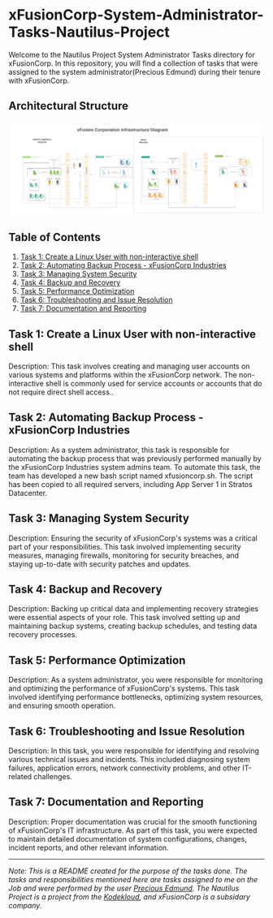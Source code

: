 # xFusionCorp-System-Administrator-Tasks-Nautilus-Project
Welcome to the Nautilus Project System Administrator Tasks directory for xFusionCorp. In this repository, you will find a collection of tasks that were assigned to the system administrator(Precious Edmund) during their tenure with xFusionCorp.
## Architectural Structure

![xfusion Cooperation Infastructure Architectural Image](https://github.com/PreciousEddy/xFusionCorp-System-Administrator-Tasks-Nautilus-Project/blob/main/Kodekloud%20engineer.png?raw=true)

## Table of Contents

1. [Task 1: Create a Linux User with non-interactive shell](https://github.com/PreciousEddy/xFusionCorp-System-Administrator-Tasks-Nautilus-Project/blob/main/Task%201/Create%20a%20Linux%20User%20with%20non-interactive%20shell.md#create-a-linux-user-with-non-interactive-shell)
2. [Task 2: Automating Backup Process - xFusionCorp Industries](https://github.com/PreciousEddy/xFusionCorp-System-Administrator-Tasks-Nautilus-Project/blob/main/Task%202/Automating%20Backup%20Process%20-%20xFusionCorp%20Industries.md#automating-backup-process---xfusioncorp-industries)
3. [Task 3: Managing System Security](#task-3-managing-system-security)
4. [Task 4: Backup and Recovery](#task-4-backup-and-recovery)
5. [Task 5: Performance Optimization](#task-5-performance-optimization)
6. [Task 6: Troubleshooting and Issue Resolution](#task-6-troubleshooting-and-issue-resolution)
7. [Task 7: Documentation and Reporting](#task-7-documentation-and-reporting)

## Task 1: Create a Linux User with non-interactive shell

Description: This task involves creating and managing user accounts on various systems and platforms within the xFusionCorp network. The non-interactive shell is commonly used for service accounts or accounts that do not require direct shell access..

## Task 2: Automating Backup Process - xFusionCorp Industries

Description: As a system administrator, this task is responsible for automating the backup process that was previously performed manually by the xFusionCorp Industries system admins team. To automate this task, the team has developed a new bash script named xfusioncorp.sh. The script has been copied to all required servers, including App Server 1 in Stratos Datacenter.

## Task 3: Managing System Security

Description: Ensuring the security of xFusionCorp's systems was a critical part of your responsibilities. This task involved implementing security measures, managing firewalls, monitoring for security breaches, and staying up-to-date with security patches and updates.

## Task 4: Backup and Recovery

Description: Backing up critical data and implementing recovery strategies were essential aspects of your role. This task involved setting up and maintaining backup systems, creating backup schedules, and testing data recovery processes.

## Task 5: Performance Optimization

Description: As a system administrator, you were responsible for monitoring and optimizing the performance of xFusionCorp's systems. This task involved identifying performance bottlenecks, optimizing system resources, and ensuring smooth operation.

## Task 6: Troubleshooting and Issue Resolution

Description: In this task, you were responsible for identifying and resolving various technical issues and incidents. This included diagnosing system failures, application errors, network connectivity problems, and other IT-related challenges.

## Task 7: Documentation and Reporting

Description: Proper documentation was crucial for the smooth functioning of xFusionCorp's IT infrastructure. As part of this task, you were expected to maintain detailed documentation of system configurations, changes, incident reports, and other relevant information.

---
*Note: This is a README created for the purpose of the tasks done. The tasks and responsibilities mentioned here are tasks assigned to me on the Job and were performed by the user [Precious Edmund](https://github.com/PreciousEddy). The Nautilus Project is a project from the [Kodekloud](engineer.kodekloud.com), and xFusionCorp is a subsidary company.*